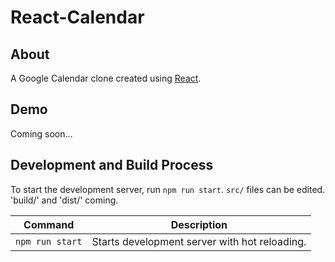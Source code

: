 # React-Calendar

## About

A Google Calendar clone created using [React](http://facebook.github.io/react/).

## Demo

Coming soon...

## Development and Build Process

To start the development server, run `npm run start`. `src/` files can be edited.
'build/' and 'dist/' coming.

| Command | Description |
| ------- | ----------- |
| `npm run start` | Starts development server with hot reloading. |
